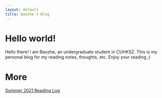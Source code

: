 ```yaml
---
layout: default
title: Baozhe's Blog
---
```


# Hello world!
Hello there! I am Baozhe, an undergraduate student in CUHKSZ. This is my personal blog for my reading notes, thoughts, etc. 
Enjoy your reading ;)
# More 
[Summer 2021 Reading Log](./summer-2021-reading-log.html)


